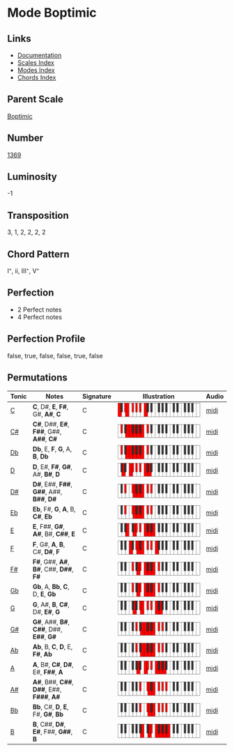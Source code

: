# Mode Boptimic

## Links

- [Documentation](README.md)
- [Scales Index](Scales.md)
- [Modes Index](Modes.md)
- [Chords Index](Chords.md)

## Parent Scale

[Boptimic](ScaleBoptimic.md)

## Number

[1369](https://ianring.com/musictheory/scales/1369)

## Luminosity

-1

## Transposition

3, 1, 2, 2, 2, 2

## Chord Pattern

I⁺, ii, III⁺, V⁺

## Perfection

- 2 Perfect notes
- 4 Perfect notes

## Perfection Profile

false, true, false, false, true, false

## Permutations

| Tonic | Notes | Signature | Illustration | Audio |
|-------|-------|-----------|--------------|-------|
| [C](ModeCNaturalBoptimic.md) | **C**, D#, **E**, **F#**, G#, **A#**, **C** | C | ![CNaturalBoptimic](ModeCNaturalBoptimic.png) | [midi](https://github.com/edipermadi/music/blob/main/docs/ModeCNaturalBoptimic.mid?raw=true) |
| [C#](ModeCSharpBoptimic.md) | **C#**, D##, **E#**, **F##**, G##, **A##**, **C#** | C | ![CSharpBoptimic](ModeCSharpBoptimic.png) | [midi](https://github.com/edipermadi/music/blob/main/docs/ModeCSharpBoptimic.mid?raw=true) |
| [Db](ModeDFlatBoptimic.md) | **Db**, E, **F**, **G**, A, **B**, **Db** | C | ![DFlatBoptimic](ModeDFlatBoptimic.png) | [midi](https://github.com/edipermadi/music/blob/main/docs/ModeDFlatBoptimic.mid?raw=true) |
| [D](ModeDNaturalBoptimic.md) | **D**, E#, **F#**, **G#**, A#, **B#**, **D** | C | ![DNaturalBoptimic](ModeDNaturalBoptimic.png) | [midi](https://github.com/edipermadi/music/blob/main/docs/ModeDNaturalBoptimic.mid?raw=true) |
| [D#](ModeDSharpBoptimic.md) | **D#**, E##, **F##**, **G##**, A##, **B##**, **D#** | C | ![DSharpBoptimic](ModeDSharpBoptimic.png) | [midi](https://github.com/edipermadi/music/blob/main/docs/ModeDSharpBoptimic.mid?raw=true) |
| [Eb](ModeEFlatBoptimic.md) | **Eb**, F#, **G**, **A**, B, **C#**, **Eb** | C | ![EFlatBoptimic](ModeEFlatBoptimic.png) | [midi](https://github.com/edipermadi/music/blob/main/docs/ModeEFlatBoptimic.mid?raw=true) |
| [E](ModeENaturalBoptimic.md) | **E**, F##, **G#**, **A#**, B#, **C##**, **E** | C | ![ENaturalBoptimic](ModeENaturalBoptimic.png) | [midi](https://github.com/edipermadi/music/blob/main/docs/ModeENaturalBoptimic.mid?raw=true) |
| [F](ModeFNaturalBoptimic.md) | **F**, G#, **A**, **B**, C#, **D#**, **F** | C | ![FNaturalBoptimic](ModeFNaturalBoptimic.png) | [midi](https://github.com/edipermadi/music/blob/main/docs/ModeFNaturalBoptimic.mid?raw=true) |
| [F#](ModeFSharpBoptimic.md) | **F#**, G##, **A#**, **B#**, C##, **D##**, **F#** | C | ![FSharpBoptimic](ModeFSharpBoptimic.png) | [midi](https://github.com/edipermadi/music/blob/main/docs/ModeFSharpBoptimic.mid?raw=true) |
| [Gb](ModeGFlatBoptimic.md) | **Gb**, A, **Bb**, **C**, D, **E**, **Gb** | C | ![GFlatBoptimic](ModeGFlatBoptimic.png) | [midi](https://github.com/edipermadi/music/blob/main/docs/ModeGFlatBoptimic.mid?raw=true) |
| [G](ModeGNaturalBoptimic.md) | **G**, A#, **B**, **C#**, D#, **E#**, **G** | C | ![GNaturalBoptimic](ModeGNaturalBoptimic.png) | [midi](https://github.com/edipermadi/music/blob/main/docs/ModeGNaturalBoptimic.mid?raw=true) |
| [G#](ModeGSharpBoptimic.md) | **G#**, A##, **B#**, **C##**, D##, **E##**, **G#** | C | ![GSharpBoptimic](ModeGSharpBoptimic.png) | [midi](https://github.com/edipermadi/music/blob/main/docs/ModeGSharpBoptimic.mid?raw=true) |
| [Ab](ModeAFlatBoptimic.md) | **Ab**, B, **C**, **D**, E, **F#**, **Ab** | C | ![AFlatBoptimic](ModeAFlatBoptimic.png) | [midi](https://github.com/edipermadi/music/blob/main/docs/ModeAFlatBoptimic.mid?raw=true) |
| [A](ModeANaturalBoptimic.md) | **A**, B#, **C#**, **D#**, E#, **F##**, **A** | C | ![ANaturalBoptimic](ModeANaturalBoptimic.png) | [midi](https://github.com/edipermadi/music/blob/main/docs/ModeANaturalBoptimic.mid?raw=true) |
| [A#](ModeASharpBoptimic.md) | **A#**, B##, **C##**, **D##**, E##, **F###**, **A#** | C | ![ASharpBoptimic](ModeASharpBoptimic.png) | [midi](https://github.com/edipermadi/music/blob/main/docs/ModeASharpBoptimic.mid?raw=true) |
| [Bb](ModeBFlatBoptimic.md) | **Bb**, C#, **D**, **E**, F#, **G#**, **Bb** | C | ![BFlatBoptimic](ModeBFlatBoptimic.png) | [midi](https://github.com/edipermadi/music/blob/main/docs/ModeBFlatBoptimic.mid?raw=true) |
| [B](ModeBNaturalBoptimic.md) | **B**, C##, **D#**, **E#**, F##, **G##**, **B** | C | ![BNaturalBoptimic](ModeBNaturalBoptimic.png) | [midi](https://github.com/edipermadi/music/blob/main/docs/ModeBNaturalBoptimic.mid?raw=true) |
